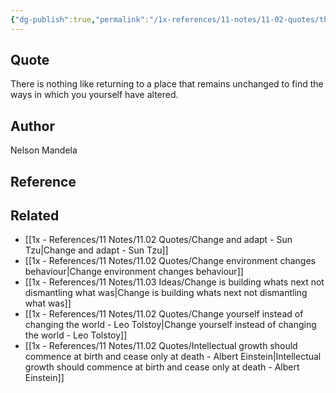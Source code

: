 ```yaml
---
{"dg-publish":true,"permalink":"/1x-references/11-notes/11-02-quotes/there-is-nothing-like-returning-to-a-place-that-remains-unchanged-to-find-the-ways-in-which-you-yourself-have-altered-nelson-mandela/","title":"There is nothing like returning to a place that remains unchanged to find the ways in which you yourself have altered - Nelson Mandela","created":"2023-09-09T23:56:55.905+03:00","updated":"2024-02-14T20:18:37.223+03:00"}
---
```



## Quote
There is nothing like returning to a place that remains unchanged to find the ways in which you yourself have altered.

## Author
Nelson Mandela

## Reference


## Related
- [[1x - References/11 Notes/11.02 Quotes/Change and adapt - Sun Tzu\|Change and adapt - Sun Tzu]]
- [[1x - References/11 Notes/11.02 Quotes/Change environment changes behaviour\|Change environment changes behaviour]]
- [[1x - References/11 Notes/11.03 Ideas/Change is building whats next not dismantling what was\|Change is building whats next not dismantling what was]]
- [[1x - References/11 Notes/11.02 Quotes/Change yourself instead of changing the world - Leo Tolstoy\|Change yourself instead of changing the world - Leo Tolstoy]]
- [[1x - References/11 Notes/11.02 Quotes/Intellectual growth should commence at birth and cease only at death - Albert Einstein\|Intellectual growth should commence at birth and cease only at death - Albert Einstein]]